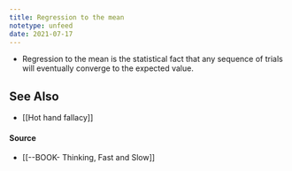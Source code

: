 ```yaml
---
title: Regression to the mean
notetype: unfeed
date: 2021-07-17
---
```

- Regression to the mean is the statistical fact that any sequence of trials will eventually converge to the expected value. 

## See Also 
- [[Hot hand fallacy]]

#### Source
 - [[--BOOK- Thinking, Fast and Slow]]